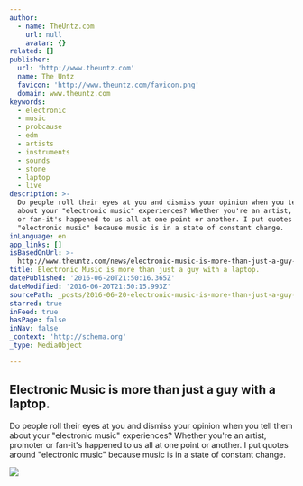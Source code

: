 ```yaml
---
author:
  - name: TheUntz.com
    url: null
    avatar: {}
related: []
publisher:
  url: 'http://www.theuntz.com'
  name: The Untz
  favicon: 'http://www.theuntz.com/favicon.png'
  domain: www.theuntz.com
keywords:
  - electronic
  - music
  - probcause
  - edm
  - artists
  - instruments
  - sounds
  - stone
  - laptop
  - live
description: >-
  Do people roll their eyes at you and dismiss your opinion when you tell them
  about your "electronic music" experiences? Whether you're an artist, promoter
  or fan-it's happened to us all at one point or another. I put quotes around
  "electronic music" because music is in a state of constant change.
inLanguage: en
app_links: []
isBasedOnUrl: >-
  http://www.theuntz.com/news/electronic-music-is-more-than-just-a-guy-with-a-laptop/
title: Electronic Music is more than just a guy with a laptop.
datePublished: '2016-06-20T21:50:16.365Z'
dateModified: '2016-06-20T21:50:15.993Z'
sourcePath: _posts/2016-06-20-electronic-music-is-more-than-just-a-guy-with-a-laptop.md
starred: true
inFeed: true
hasPage: false
inNav: false
_context: 'http://schema.org'
_type: MediaObject

---
```

<article style=""><h1>Electronic Music is more than just a guy with a laptop.</h1><p>Do people roll their eyes at you and dismiss your opinion when you tell them about your "electronic music" experiences? Whether you're an artist, promoter or fan-it's happened to us all at one point or another. I put quotes around "electronic music" because music is in a state of constant change.</p><img src="http://www.theuntz.com/img/upload/theuntzfestivalrd2web.jpg" /></article>